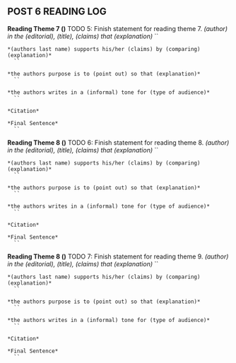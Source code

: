 ## POST 6 READING LOG

  __Reading Theme 7 ()__ TODO 5: Finish statement for reading theme 7.
    *(author) in the (editorial), (title), (claims) that (explanation)*
      ``

    *(authors last name) supports his/her (claims) by (comparing) (explanation)*
      ``

    *the authors purpose is to (point out) so that (explanation)*
      ``

    *the authors writes in a (informal) tone for (type of audience)*
      ``

    *Citation*

    *Final Sentence*
      ``

  __Reading Theme 8 ()__ TODO 6: Finish statement for reading theme 8.
    *(author) in the (editorial), (title), (claims) that (explanation)*
      ``

    *(authors last name) supports his/her (claims) by (comparing) (explanation)*
      ``

    *the authors purpose is to (point out) so that (explanation)*
      ``

    *the authors writes in a (informal) tone for (type of audience)*
      ``

    *Citation*

    *Final Sentence*
      ``

  __Reading Theme 8 ()__ TODO 7: Finish statement for reading theme 9.
    *(author) in the (editorial), (title), (claims) that (explanation)*
      ``

    *(authors last name) supports his/her (claims) by (comparing) (explanation)*
      ``

    *the authors purpose is to (point out) so that (explanation)*
      ``

    *the authors writes in a (informal) tone for (type of audience)*
      ``

    *Citation*

    *Final Sentence*
      ``
